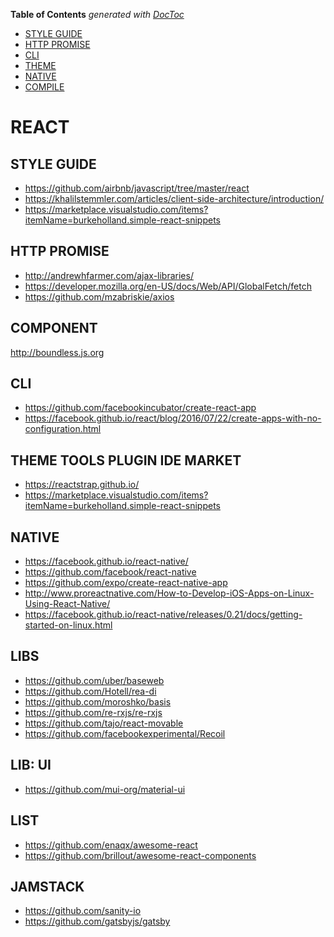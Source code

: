 <!-- START doctoc generated TOC please keep comment here to allow auto update -->
<!-- DON'T EDIT THIS SECTION, INSTEAD RE-RUN doctoc TO UPDATE -->
**Table of Contents**  *generated with [DocToc](https://github.com/thlorenz/doctoc)*

- [STYLE GUIDE](#style-guide)
- [HTTP PROMISE](#http-promise)
- [CLI](#cli)
- [THEME](#theme)
- [NATIVE](#native)
- [COMPILE](#compile)

<!-- END doctoc generated TOC please keep comment here to allow auto update -->

# REACT

## STYLE GUIDE
- https://github.com/airbnb/javascript/tree/master/react
- https://khalilstemmler.com/articles/client-side-architecture/introduction/
- https://marketplace.visualstudio.com/items?itemName=burkeholland.simple-react-snippets

## HTTP PROMISE 
-  http://andrewhfarmer.com/ajax-libraries/
- https://developer.mozilla.org/en-US/docs/Web/API/GlobalFetch/fetch
- https://github.com/mzabriskie/axios

## COMPONENT
http://boundless.js.org

## CLI
- https://github.com/facebookincubator/create-react-app
- https://facebook.github.io/react/blog/2016/07/22/create-apps-with-no-configuration.html


## THEME TOOLS PLUGIN IDE MARKET
- https://reactstrap.github.io/
- https://marketplace.visualstudio.com/items?itemName=burkeholland.simple-react-snippets


## NATIVE
- https://facebook.github.io/react-native/
- https://github.com/facebook/react-native
- https://github.com/expo/create-react-native-app
- http://www.proreactnative.com/How-to-Develop-iOS-Apps-on-Linux-Using-React-Native/
- https://facebook.github.io/react-native/releases/0.21/docs/getting-started-on-linux.html

## LIBS

- https://github.com/uber/baseweb
- https://github.com/Hotell/rea-di
- https://github.com/moroshko/basis
- https://github.com/re-rxjs/re-rxjs
- https://github.com/tajo/react-movable
- https://github.com/facebookexperimental/Recoil

## LIB: UI
- https://github.com/mui-org/material-ui

## LIST

- https://github.com/enaqx/awesome-react
- https://github.com/brillout/awesome-react-components

## JAMSTACK

- https://github.com/sanity-io
- https://github.com/gatsbyjs/gatsby